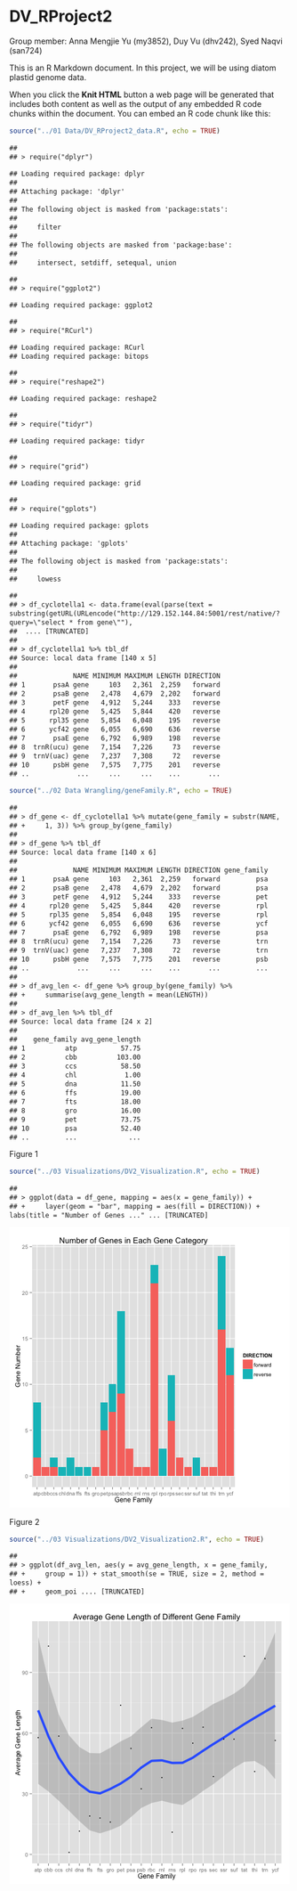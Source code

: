 DV_RProject2
========================================================
Group member: Anna Mengjie Yu (my3852),  Duy Vu (dhv242),  Syed Naqvi (san724)

This is an R Markdown document. In this project, we will be using diatom plastid genome data.

When you click the **Knit HTML** button a web page will be generated that includes both content as well as the output of any embedded R code chunks within the document. You can embed an R code chunk like this:


```r
source("../01 Data/DV_RProject2_data.R", echo = TRUE)
```

```
## 
## > require("dplyr")
```

```
## Loading required package: dplyr
## 
## Attaching package: 'dplyr'
## 
## The following object is masked from 'package:stats':
## 
##     filter
## 
## The following objects are masked from 'package:base':
## 
##     intersect, setdiff, setequal, union
```

```
## 
## > require("ggplot2")
```

```
## Loading required package: ggplot2
```

```
## 
## > require("RCurl")
```

```
## Loading required package: RCurl
## Loading required package: bitops
```

```
## 
## > require("reshape2")
```

```
## Loading required package: reshape2
```

```
## 
## > require("tidyr")
```

```
## Loading required package: tidyr
```

```
## 
## > require("grid")
```

```
## Loading required package: grid
```

```
## 
## > require("gplots")
```

```
## Loading required package: gplots
## 
## Attaching package: 'gplots'
## 
## The following object is masked from 'package:stats':
## 
##     lowess
```

```
## 
## > df_cyclotella1 <- data.frame(eval(parse(text = substring(getURL(URLencode("http://129.152.144.84:5001/rest/native/?query=\"select * from gene\""), 
##  .... [TRUNCATED] 
## 
## > df_cyclotella1 %>% tbl_df
## Source: local data frame [140 x 5]
## 
##              NAME MINIMUM MAXIMUM LENGTH DIRECTION
## 1       psaA gene     103   2,361  2,259   forward
## 2       psaB gene   2,478   4,679  2,202   forward
## 3       petF gene   4,912   5,244    333   reverse
## 4      rpl20 gene   5,425   5,844    420   reverse
## 5      rpl35 gene   5,854   6,048    195   reverse
## 6      ycf42 gene   6,055   6,690    636   reverse
## 7       psaE gene   6,792   6,989    198   reverse
## 8  trnR(ucu) gene   7,154   7,226     73   reverse
## 9  trnV(uac) gene   7,237   7,308     72   reverse
## 10      psbH gene   7,575   7,775    201   reverse
## ..            ...     ...     ...    ...       ...
```

```r
source("../02 Data Wrangling/geneFamily.R", echo = TRUE)
```

```
## 
## > df_gene <- df_cyclotella1 %>% mutate(gene_family = substr(NAME, 
## +     1, 3)) %>% group_by(gene_family)
## 
## > df_gene %>% tbl_df
## Source: local data frame [140 x 6]
## 
##              NAME MINIMUM MAXIMUM LENGTH DIRECTION gene_family
## 1       psaA gene     103   2,361  2,259   forward         psa
## 2       psaB gene   2,478   4,679  2,202   forward         psa
## 3       petF gene   4,912   5,244    333   reverse         pet
## 4      rpl20 gene   5,425   5,844    420   reverse         rpl
## 5      rpl35 gene   5,854   6,048    195   reverse         rpl
## 6      ycf42 gene   6,055   6,690    636   reverse         ycf
## 7       psaE gene   6,792   6,989    198   reverse         psa
## 8  trnR(ucu) gene   7,154   7,226     73   reverse         trn
## 9  trnV(uac) gene   7,237   7,308     72   reverse         trn
## 10      psbH gene   7,575   7,775    201   reverse         psb
## ..            ...     ...     ...    ...       ...         ...
## 
## > df_avg_len <- df_gene %>% group_by(gene_family) %>% 
## +     summarise(avg_gene_length = mean(LENGTH))
## 
## > df_avg_len %>% tbl_df
## Source: local data frame [24 x 2]
## 
##    gene_family avg_gene_length
## 1          atp           57.75
## 2          cbb          103.00
## 3          ccs           58.50
## 4          chl            1.00
## 5          dna           11.50
## 6          ffs           19.00
## 7          fts           18.00
## 8          gro           16.00
## 9          pet           73.75
## 10         psa           52.40
## ..         ...             ...
```

Figure 1

```r
source("../03 Visualizations/DV2_Visualization.R", echo = TRUE)
```

```
## 
## > ggplot(data = df_gene, mapping = aes(x = gene_family)) + 
## +     layer(geom = "bar", mapping = aes(fill = DIRECTION)) + labs(title = "Number of Genes ..." ... [TRUNCATED]
```

![plot of chunk unnamed-chunk-2](figure/unnamed-chunk-2-1.png) 

Figure 2

```r
source("../03 Visualizations/DV2_Visualization2.R", echo = TRUE)
```

```
## 
## > ggplot(df_avg_len, aes(y = avg_gene_length, x = gene_family, 
## +     group = 1)) + stat_smooth(se = TRUE, size = 2, method = loess) + 
## +     geom_poi .... [TRUNCATED]
```

![plot of chunk unnamed-chunk-3](figure/unnamed-chunk-3-1.png) 


